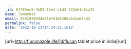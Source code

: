 ```yaml
---
_id: 67485ec0-4b01-11ed-a1d3-733de1c0ca43
name: TommyNat
email: 85918989dde51e7d186406a5e1a6fc43
permalink: false
date: '2022-10-13T14:14:52.161Z'
---
```

[url=http://fluconazole.life/]diflucan tablet price in india[/url]
